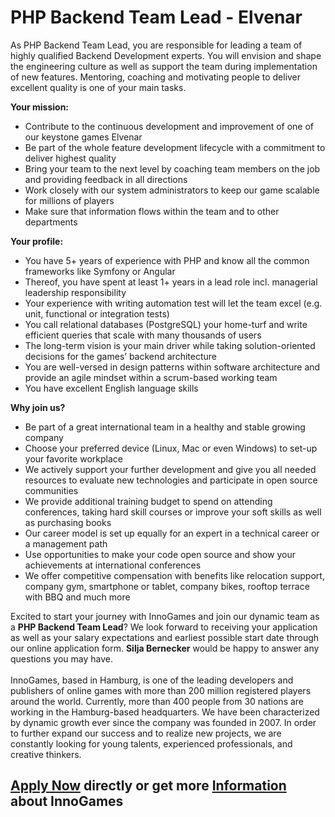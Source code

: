 <h1>PHP Backend Team Lead - Elvenar</h1>
<p>As PHP Backend Team Lead, you are responsible for leading a team of highly qualified Backend Development experts. You will envision and shape the engineering culture as well as support the team during implementation of new features. Mentoring, coaching and motivating people to deliver excellent quality is one of your main tasks.</p><p><strong>Your mission:</strong></p><ul><li>Contribute to the continuous development and improvement of one of our keystone games Elvenar</li><li>Be part of the whole feature development lifecycle with a commitment to deliver highest quality</li><li>Bring your team to the next level by coaching team members on the job and providing feedback in all directions</li><li>Work closely with our system administrators to keep our game scalable for millions of players</li><li>Make sure that information flows within the team and to other departments</li></ul><p><strong>Your profile:</strong></p><ul><li>You have 5+ years of experience with PHP and know all the common frameworks like Symfony or Angular</li><li>Thereof, you have spent at least 1+ years in a lead role incl. managerial leadership responsibility</li><li>Your experience with writing automation test will let the team excel (e.g. unit, functional or integration tests)</li><li>You call relational databases (PostgreSQL) your home-turf and write efficient queries that scale with many thousands of users</li><li>The long-term vision is your main driver while taking solution-oriented decisions for the games&rsquo; backend architecture</li><li>You are well-versed in design patterns within software architecture and provide an agile mindset within a scrum-based working team</li><li>You have excellent English language skills</li></ul><p><strong>Why join us?</strong></p><ul><li>Be part of a great international team in a healthy and stable growing company</li><li>Choose your preferred device (Linux, Mac or even Windows) to set-up your favorite workplace</li><li>We actively support your further development and give you all needed resources to evaluate new technologies and participate in open source communities</li><li>We provide additional training budget to spend on attending conferences, taking hard skill courses or improve your soft skills as well as purchasing books</li><li>Our career model is set up equally for an expert in a technical career or a management path</li><li>Use opportunities to make your code open source and show your achievements at international conferences</li><li>We offer competitive compensation with benefits like relocation support, company gym, smartphone or tablet, company bikes, rooftop terrace with BBQ and much more</li></ul><p>Excited to start your journey with InnoGames and join our dynamic team as a <strong>PHP Backend Team Lead</strong>? We look forward to receiving your application as well as your salary expectations and earliest possible start date through our online application form. <strong>Silja Bernecker</strong> would be happy to answer any questions you may have.<br /><br />InnoGames, based in Hamburg, is one of the leading developers and publishers of online games with more than 200 million registered players around the world. Currently, more than 400 people from 30 nations are working in the Hamburg-based headquarters. We have been characterized by dynamic growth ever since the company was founded in 2007. In order to further expand our success and to realize new projects, we are constantly looking for young talents, experienced professionals, and creative thinkers.</p>

<h2><a href="https://jobs.jobvite.com/careers/innogames/job//op3G9fw1/apply?__jvst=Job+Board&__jvsd=github_jobs_repo">Apply Now</a> directly or get more <a href="https://www.innogames.com/career/detail/job/php-backend-team-lead-elvenar/?s=github_jobs_repo">Information</a> about InnoGames</h2>